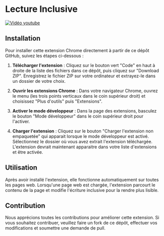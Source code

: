 # Lecture Inclusive

[![Vidéo youtube](https://i3.ytimg.com/vi/e41NqOt_shc/maxresdefault.jpg)](https://www.youtube.com/watch?v=e41NqOt_shc "Lecture Inclusive")

## Installation

Pour installer cette extension Chrome directement à partir de ce dépôt GitHub, suivez les étapes ci-dessous :

1. **Télécharger l'extension** : Cliquez sur le bouton vert "Code" en haut à droite de la liste des fichiers dans ce dépôt, puis cliquez sur "Download ZIP". Enregistrez le fichier ZIP sur votre ordinateur et extrayez-le dans un dossier de votre choix.

2. **Ouvrir les extensions Chrome** : Dans votre navigateur Chrome, ouvrez le menu (les trois points verticaux dans le coin supérieur droit) et choisissez "Plus d'outils" puis "Extensions".

3. **Activer le mode développeur** : Dans la page des extensions, basculez le bouton "Mode développeur" dans le coin supérieur droit pour l'activer.

4. **Charger l'extension** : Cliquez sur le bouton "Charger l'extension non empaquetée" qui apparait lorsque le mode développeur est activé. Sélectionnez le dossier où vous avez extrait l'extension téléchargée. L'extension devrait maintenant apparaitre dans votre liste d'extensions et être activée.

## Utilisation

Après avoir installé l'extension, elle fonctionne automatiquement sur toutes les pages web. Lorsqu'une page web est chargée, l'extension parcourt le contenu de la page et modifie l'écriture inclusive pour la rendre plus lisible.

## Contribution

Nous apprécions toutes les contributions pour améliorer cette extension. Si vous souhaitez contribuer, veuillez faire un fork de ce dépôt, effectuer vos modifications et soumettre une demande de pull.
